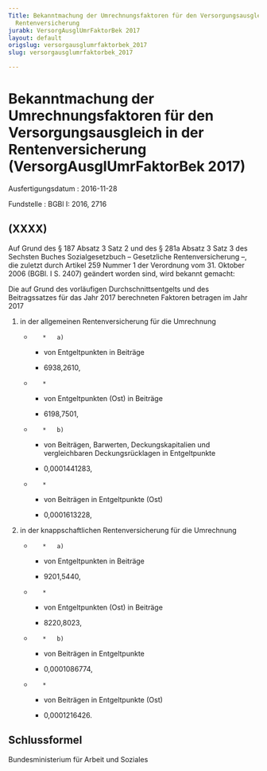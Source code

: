 ```yaml
---
Title: Bekanntmachung der Umrechnungsfaktoren für den Versorgungsausgleich in der
  Rentenversicherung
jurabk: VersorgAusglUmrFaktorBek 2017
layout: default
origslug: versorgausglumrfaktorbek_2017
slug: versorgausglumrfaktorbek_2017

---
```


# Bekanntmachung der Umrechnungsfaktoren für den Versorgungsausgleich in der Rentenversicherung (VersorgAusglUmrFaktorBek 2017)

Ausfertigungsdatum
:   2016-11-28

Fundstelle
:   BGBl I: 2016, 2716


## (XXXX)

Auf Grund des § 187 Absatz 3 Satz 2 und des § 281a Absatz 3 Satz 3 des Sechsten Buches Sozialgesetzbuch – Gesetzliche Rentenversicherung –, die zuletzt durch Artikel 259 Nummer 1 der Verordnung vom 31. Oktober 2006 (BGBl. I S. 2407) geändert worden sind, wird bekannt gemacht:

Die auf Grund des vorläufigen Durchschnittsentgelts und des Beitragssatzes für das Jahr 2017 berechneten Faktoren betragen im Jahr 2017

1.  in der allgemeinen Rentenversicherung für die Umrechnung

    *        *   a)

        *   von Entgeltpunkten in Beiträge

        *   6938,2610,


    *        *
        *   von Entgeltpunkten (Ost) in Beiträge

        *   6198,7501,


    *        *   b)

        *   von Beiträgen, Barwerten, Deckungskapitalien und vergleichbaren Deckungsrücklagen in Entgeltpunkte

        *   0,0001441283,


    *        *
        *   von Beiträgen in Entgeltpunkte (Ost)

        *   0,0001613228,





2.  in der knappschaftlichen Rentenversicherung für die Umrechnung

    *        *   a)

        *   von Entgeltpunkten in Beiträge

        *   9201,5440,


    *        *
        *   von Entgeltpunkten (Ost) in Beiträge

        *   8220,8023,


    *        *   b)

        *   von Beiträgen in Entgeltpunkte

        *   0,0001086774,


    *        *
        *   von Beiträgen in Entgeltpunkte (Ost)

        *   0,0001216426.








## Schlussformel

Bundesministerium für Arbeit und Soziales

